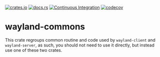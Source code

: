 [![crates.io](https://img.shields.io/crates/v/wayland-commons.svg)](https://crates.io/crates/wayland-commons)
[![docs.rs](https://docs.rs/wayland-commons/badge.svg)](https://docs.rs/wayland-commons)
[![Continuous Integration](https://github.com/Smithay/wayland-rs/workflows/Continuous%20Integration/badge.svg)](https://github.com/Smithay/wayland-rs/actions?query=workflow%3A%22Continuous+Integration%22)
[![codecov](https://codecov.io/gh/Smithay/wayland-rs/branch/master/graph/badge.svg)](https://codecov.io/gh/Smithay/wayland-rs)

# wayland-commons

This crate regroups common routine and code used by `wayland-client` and `wayland-server`,
as such, you should not need to use it directly, but instead use one of these two crates.